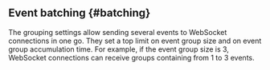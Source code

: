 ## Event batching {#batching}

The grouping settings allow sending several events to WebSocket connections in one go. They set a top limit on event group size and on event group accumulation time. For example, if the event group size is 3, WebSocket connections can receive groups containing from 1 to 3 events.

